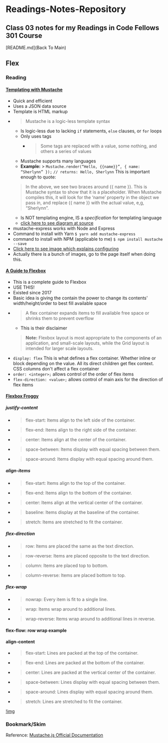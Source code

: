 # Readings-Notes-Repository

## Class 03 notes for my Readings in Code Fellows 301 Course

[README.md](Back To Main)


## Flex

### Reading
#### [Templating with Mustache](https://medium.com/@1sherlynn/javascript-templating-language-and-engine-mustache-js-with-node-and-express-f4c2530e73b2)
* Quick and efficient 
* Uses a JSON data source
* Template is HTML markup
* > Mustache is a logic-less template syntax
    * Is logic-less due to lacking ```if``` statements, ```else``` clauses, or ```for``` loops
    * Only uses tags
        * > Some tags are replaced with a value, some nothing, and others a series of values
    * Mustache supports many languages
    * **Example:** > ```Mustache.render(“Hello, {{name}}”, { name: “Sherlynn” });```
    ```// returns: Hello, Sherlynn```
    This is important enough to quote:
    > In the above, we see two braces around {{ name }}. This is Mustache syntax to show that it is a placeholder. When Mustache compiles this, it will look for the ‘name’ property in the object we pass in, and replace {{ name }} with the actual value, e,g, “Sherlynn”.
    * Is NOT templating engine, IS a _specification_ for templating language
    * [click here to see diagram at source](https://miro.medium.com/max/1400/1*LbqYj87xlazySm6wE0Q2lA.png)
* mustache-express works with Node and Express
* Command to install with Yarn ```$ yarn add mustache-express```
* command to install with NPM (applicable to me) ```$ npm install mustache --save```
* [Click here to see image which explains configuring](https://miro.medium.com/max/1400/1*ES10lxr7tdRFVEKcRAgLEw.png)
* Actually there is a bunch of images, go to the page itself when doing this.



#### [A Guide to Flexbox](https://css-tricks.com/snippets/css/a-guide-to-flexbox/)
* This is a complete guide to Flexbox
* USE THIS!
* Existed since 2017
* Basic idea is giving the contain the power to change its contents' width/height/order to best fill available space
* > A flex container expands items to fill available free space or shrinks them to prevent overflow
    * This is their disclaimer
    > **Note:** Flexbox layout is most appropriate to the components of an application, and small-scale layouts, while the Grid layout is intended for larger scale layouts.
* ```display: flex``` This is what defines a flex container. Whether inline or block depending on the value. All its direct children get flex context. CSS columns don't affect a flex container
* ```order: <integer>;``` allows control of the order of flex items
* ```flex-direction: <value>;``` allows control of main axis for the direction of flex items

#### [Flexbox Froggy](https://flexboxfroggy.com/)
##### justify-content
* > flex-start: Items align to the left side of the container.
* > flex-end: Items align to the right side of the container.
* > center: Items align at the center of the container.
* > space-between: Items display with equal spacing between them.
* > space-around: Items display with equal spacing around them.

##### align-items
* > flex-start: Items align to the top of the container.
* > flex-end: Items align to the bottom of the container.
* > center: Items align at the vertical center of the container.
* > baseline: Items display at the baseline of the container.
* > stretch: Items are stretched to fit the container.

##### flex-direction
* > row: Items are placed the same as the text direction.
* > row-reverse: Items are placed opposite to the text direction.
* > column: Items are placed top to bottom.
* > column-reverse: Items are placed bottom to top.


##### flex-wrap
* > nowrap: Every item is fit to a single line.
* > wrap: Items wrap around to additional lines.
* > wrap-reverse: Items wrap around to additional lines in reverse.

#### flex-flow: row wrap  example

#### align-content
* > flex-start: Lines are packed at the top of the container.
* > flex-end: Lines are packed at the bottom of the container.
* > center: Lines are packed at the vertical center of the container.
* > space-between: Lines display with equal spacing between them.
* > space-around: Lines display with equal spacing around them.
* > stretch: Lines are stretched to fit the container.

[!img](Forggy-win.png)



### Bookmark/Skim
Reference: [Mustache.js Official Documentation](https://github.com/janl/mustache.js)